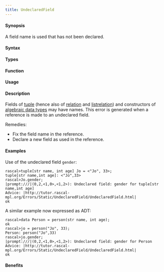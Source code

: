 ```yaml
---
title: UndeclaredField
---
```


#### Synopsis

A field name is used that has not been declared.

#### Syntax

#### Types

#### Function
       
#### Usage

#### Description

Fields of [tuple](/docs//Rascal/Expressions/Values/Tuple) (hence also of [relation](/docs//Rascal/Expressions/Values/Relation)
 and [listrelation](/docs//Rascal/Expressions/Values/ListRelation))
and constructors of [algebraic data types](/docs//Rascal/Declarations/AlgebraicDataType) may have names.
This error is generated when a reference is made to an undeclared field.

Remedies:

*  Fix the field name in the reference.
*  Declare a new field as used in the reference.

#### Examples

Use of the undeclared field `gender`:

```rascal-shell
rascal>tuple[str name, int age] Jo = <"Jo", 33>;
tuple[str name,int age]: <"Jo",33>
rascal>Jo.gender;
|prompt:///|(0,2,<1,0>,<1,2>): Undeclared field: gender for tuple[str name,int age]
Advice: |http://tutor.rascal-mpl.org/Errors/Static/UndeclaredField/UndeclaredField.html|
ok
```
A similar example now expressed as ADT:

```rascal-shell
rascal>data Person = person(str name, int age);
ok
rascal>jo = person("Jo", 33);
Person: person("Jo",33)
rascal>jo.gender;
|prompt:///|(0,2,<1,0>,<1,2>): Undeclared field: gender for Person
Advice: |http://tutor.rascal-mpl.org/Errors/Static/UndeclaredField/UndeclaredField.html|
ok
```

#### Benefits


